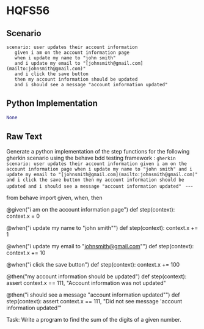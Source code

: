 # HQFS56
## Scenario
```gherkin
scenario: user updates their account information 
   given i am on the account information page 
   when i update my name to "john smith" 
   and i update my email to "[johnsmith@gmail.com](mailto:johnsmith@gmail.com)" 
   and i click the save button 
   then my account information should be updated 
   and i should see a message "account information updated"
```


## Python Implementation
```python
None
```


## Raw Text
Generate a python implementation of the step functions for the following gherkin scenario using the behave bdd testing framework : ```gherkin scenario: user updates their account information given i am on the account information page when i update my name to "john smith" and i update my email to "[johnsmith@gmail.com](mailto:johnsmith@gmail.com)" and i click the save button then my account information should be updated and i should see a message "account information updated" ``` ---



from behave import given, when, then

@given("i am on the account information page")
def step(context):
    context.x = 0

@when("i update my name to \"john smith\"")
def step(context):
    context.x += 1

@when("i update my email to \"johnsmith@gmail.com\"")
def step(context):
    context.x += 10

@when("i click the save button")
def step(context):
    context.x += 100

@then("my account information should be updated")
def step(context):
    assert context.x == 111, "Account information was not updated"

@then("i should see a message \"account information updated\"")
def step(context):
    assert context.x == 111, "Did not see message 'account information updated'"


Task: Write a program to find the sum of the digits of a given number.
